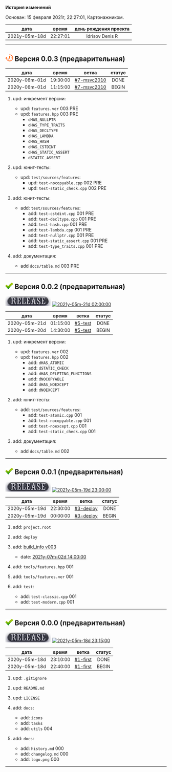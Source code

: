 [M]: #main  "история проекта"
[P]: icons/progress.png
[S]: icons/success.png
[R]: icons/release.png
[B]: icons/bug.png

<a name="main"></a>
**История изменений**  

Основан: 15 февраля 2021г, 22:27:01, Картонажником.  

|      дата     |  время   | день рождения проекта |  
|:-------------:|:--------:|:---------------------:|  
| 2021y-05m-18d | 22:27:01 |    Idrisov Denis R    |  

----------------------------------------------------

<a name="v003"></a>
[![P]][M] **Версия 0.0.3 (предварительная)**
--------------------------------------------

|      дата     |  время   |     ветка     | статус |  
|:-------------:|:--------:|:-------------:|:------:|  
| 2020y-06m-01d | 19:30:00 | [#7-msvc2010] | DONE   |  
| 2020y-06m-01d | 11:15:00 | [#7-msvc2010] | BEGIN  |  

1) upd: инкремент версии:  
     - upd: `features.ver` 003 PRE  
     - upd: `features.hpp` 003 PRE  
       - `dHAS_NULLPTR`  
       - `dHAS_TYPE_TRAITS`  
       - `dHAS_DECLTYPE`  
       - `dHAS_LAMBDA`  
       - `dHAS_HASH`  
       - `dHAS_CSTDINT`  
       - `dHAS_STATIC_ASSERT`  
       - `dSTATIC_ASSERT`  

2) upd: юнит-тесты:  
     - upd: `test/sources/features`:  
       - upd: `test-nocopyable.cpp`     002 PRE  
       - upd: `test-static_check.cpp`   002 PRE  

3) add: юнит-тесты:  
     - add: `test/sources/features`:  
       - add: `test-cstdint.cpp`        001 PRE  
       - add: `test-decltype.cpp`       001 PRE  
       - add: `test-hash.cpp`           001 PRE  
       - add: `test-lambda.cpp`         001 PRE  
       - add: `test-nullptr.cpp`        001 PRE  
       - add: `test-static_assert.cpp`  001 PRE  
       - add: `test-type_traits.cpp`    001 PRE  

3) add: документация:
     - add `docs/table.md` 003 PRE  

[#7-msvc2010]: tasks/2021y-06m-01d-0007-msvc2010.md

--------------------------------------------

<a name="v002"></a>
[![S]][M] **Версия 0.0.2 (предварительная)**
--------------------------------------------
[![R]][R0002] [![2021y-05m-21d 02:00:00]][R0002]  

[2021y-05m-21d 02:00:00]: https://img.shields.io/static/v1?label=2021y-05m-21d&message=02:00:00&color=yellowgreen
[R0002]: changelog.md/#v002

|      дата     |  время   |    ветка    | статус |  
|:-------------:|:--------:|:-----------:|:------:|  
| 2020y-05m-21d | 01:15:00 |  [#5-test]  | DONE   |  
| 2020y-05m-20d | 14:30:00 |  [#5-test]  | BEGIN  |  

1) upd: инкремент версии:  
     - upd: `features.ver` 002  
     - upd: `features.hpp` 002  
       - add: `dHAS_ATOMIC`  
       - add: `dSTATIC_CHECK`  
       - add: `dHAS_DELETING_FUNCTIONS`  
       - add: `dNOCOPYABLE`  
       - add: `dHAS_NOEXCEPT`  
       - add: `dNOEXCEPT`  

2) add: юнит-тесты:  
     - add: `test/sources/features`:  
       - add: `test-atomic.cpp`        001  
       - add: `test-nocopyable.cpp`    001  
       - add: `test-noexcept.cpp`      001  
       - add: `test-static_check.cpp`  001  

3) add: документация:
     - add `docs/table.md` 002  

[#5-test]: tasks/2021y-05m-20d-0005-test.md

--------------------------------------------

<a name="v001"></a>
[![S]][M] **Версия 0.0.1 (предварительная)**
--------------------------------------------
[![R]][R0001] [![2021y-05m-19d 23:00:00]][R0001]  

[2021y-05m-19d 23:00:00]: https://img.shields.io/static/v1?label=2021y-05m-19d&message=23:00:00&color=yellowgreen
[R0001]: changelog.md/#v001

|      дата     |  время   |    ветка    | статус |  
|:-------------:|:--------:|:-----------:|:------:|  
| 2020y-05m-19d | 22:30:00 | [#3-deploy] | DONE   |  
| 2020y-05m-19d | 00:00:00 | [#3-deploy] | BEGIN  |  

1) add: `project.root`  
2) add: `deploy`  

3) add: [build_info v003]  
     - date: [2021y-07m-02d 14:00:00][build_info v003]  

4) add: `tools/features.hpp`     001  
5) add: `tools/features.ver`     001  

6) add: `test`:  
     - add: `test-classic.cpp`   001  
     - add: `test-modern.cpp`    001  

[build_info v003]: https://github.com/Kartonagnick/build_info/blob/master/docs/history.md#v003
[#3-deploy]: tasks/2021y-05m-19d-0003-deploy.md

--------------------------------------------

<a name="v000"></a>
[![S]][M] **Версия 0.0.0 (предварительная)**
--------------------------------------------
[![R]][R0000] [![2021y-05m-18d 23:15:00]][R0000]  

[2021y-05m-18d 23:15:00]: https://img.shields.io/static/v1?label=2021y-05m-18d&message=23:15:00&color=yellowgreen
[R0000]: changelog.md/#v000

|      дата     |  время   |   ветка    | статус |  
|:-------------:|:--------:|:----------:|:------:|  
| 2020y-05m-18d | 23:10:00 | [#1-first] | DONE   |  
| 2020y-05m-18d | 22:40:00 | [#1-first] | BEGIN  |  
 
1) upd: `.gitignore`  
2) upd: `README.md`  
3) upd: `LICENSE`  

4) add: `docs`:  
     - add: `icons`  
     - add: `tasks`  
     - add: `utils`          004  

5) add: `docs`:  
     - add: `history.md`     000  
     - add: `changelog.md`   000  
     - add: `logo.png`       000  

[#1-first]: tasks/2021y-05m-18d-0001-first.md

--------------------------------------------




